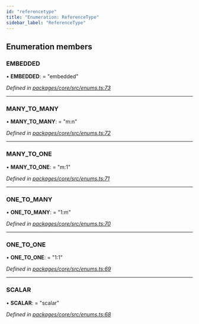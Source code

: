 ```yaml
---
id: "referencetype"
title: "Enumeration: ReferenceType"
sidebar_label: "ReferenceType"
---
```


## Enumeration members

### EMBEDDED

•  **EMBEDDED**:  = "embedded"

*Defined in [packages/core/src/enums.ts:73](https://github.com/mikro-orm/mikro-orm/blob/4249b052e/packages/core/src/enums.ts#L73)*

___

### MANY\_TO\_MANY

•  **MANY\_TO\_MANY**:  = "m:n"

*Defined in [packages/core/src/enums.ts:72](https://github.com/mikro-orm/mikro-orm/blob/4249b052e/packages/core/src/enums.ts#L72)*

___

### MANY\_TO\_ONE

•  **MANY\_TO\_ONE**:  = "m:1"

*Defined in [packages/core/src/enums.ts:71](https://github.com/mikro-orm/mikro-orm/blob/4249b052e/packages/core/src/enums.ts#L71)*

___

### ONE\_TO\_MANY

•  **ONE\_TO\_MANY**:  = "1:m"

*Defined in [packages/core/src/enums.ts:70](https://github.com/mikro-orm/mikro-orm/blob/4249b052e/packages/core/src/enums.ts#L70)*

___

### ONE\_TO\_ONE

•  **ONE\_TO\_ONE**:  = "1:1"

*Defined in [packages/core/src/enums.ts:69](https://github.com/mikro-orm/mikro-orm/blob/4249b052e/packages/core/src/enums.ts#L69)*

___

### SCALAR

•  **SCALAR**:  = "scalar"

*Defined in [packages/core/src/enums.ts:68](https://github.com/mikro-orm/mikro-orm/blob/4249b052e/packages/core/src/enums.ts#L68)*
